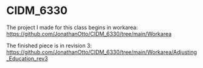 # CIDM_6330

The project I made for this class begins in workarea:
https://github.com/JonathanOtto/CIDM_6330/tree/main/Workarea

The finished piece is in revision 3:
https://github.com/JonathanOtto/CIDM_6330/tree/main/Workarea/Adjusting_Education_rev3
